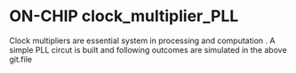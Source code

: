 # ON-CHIP clock_multiplier_PLL

Clock multipliers are essential system in processing and computation .
A simple PLL circut is built and following outcomes are simulated in the above git.file



